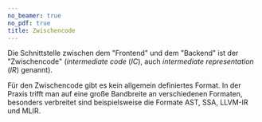 ```yaml
---
no_beamer: true
no_pdf: true
title: Zwischencode
---
```


Die Schnittstelle zwischen dem "Frontend" und dem "Backend" ist der "Zwischencode" (*intermediate code* (*IC*), auch
*intermediate representation* (*IR*) genannt).

Für den Zwischencode gibt es kein allgemein definiertes Format. In der Praxis trifft man auf eine große Bandbreite an
verschiedenen Formaten, besonders verbreitet sind beispielsweise die Formate AST, SSA, LLVM-IR und MLIR.
